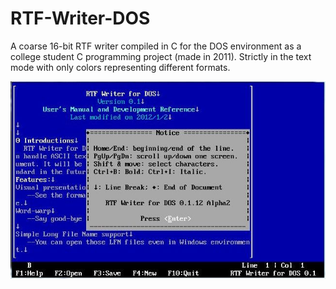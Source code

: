 # RTF-Writer-DOS
 A coarse 16-bit RTF writer compiled in C for the DOS environment as a college student C programming project (made in 2011). Strictly in the text mode with only colors representing different formats. 

 ![](Gallery/p.12.jpg)
